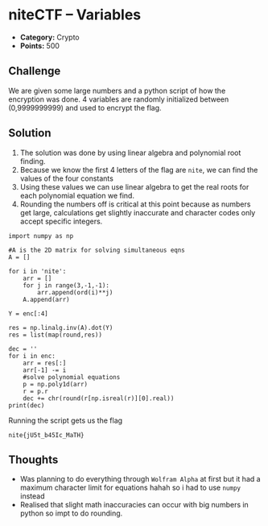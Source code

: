 # niteCTF – Variables

- **Category:** Crypto
- **Points:** 500

## Challenge

We are given some large numbers and a python script of how the encryption was done. 4 variables are randomly initialized between (0,9999999999) and used to encrypt the flag.

## Solution

1. The solution was done by using linear algebra and polynomial root finding.
2. Because we know the first 4 letters of the flag are `nite`, we can find the values of the four constants
3. Using these values we can use linear algebra to get the real roots for each polynomial equation we find.
4. Rounding the numbers off is critical at this point because as numbers get large, calculations get slightly inaccurate and character codes only accept specific integers.

```
import numpy as np

#A is the 2D matrix for solving simultaneous eqns
A = []

for i in 'nite':
    arr = []
    for j in range(3,-1,-1):
        arr.append(ord(i)**j)
    A.append(arr)

Y = enc[:4]

res = np.linalg.inv(A).dot(Y)
res = list(map(round,res))

dec = ''
for i in enc:
    arr = res[:]
    arr[-1] -= i
    #solve polynomial equations
    p = np.poly1d(arr)
    r = p.r
    dec += chr(round(r[np.isreal(r)][0].real))
print(dec)
```

Running the script gets us the flag

```
nite{jU5t_b45Ic_MaTH}
```

## Thoughts

- Was planning to do everything through `Wolfram Alpha` at first but it had a maximum character limit for equations hahah so i had to use `numpy` instead
- Realised that slight math inaccuracies can occur with big numbers in python so impt to do rounding.
